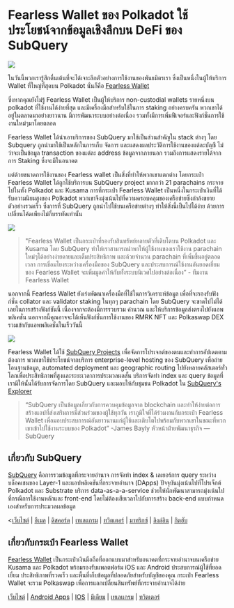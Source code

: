 # Fearless Wallet ของ Polkadot ใช้ประโยชน์จากข้อมูลเชิงลึกบน DeFi ของ SubQuery

![](https://miro.medium.com/max/1400/1*HcPJ-5hy6WZrLhkuL6P2BA.png)

ในวันนี้พวกเรารู้สึกตื่นเต้นที่จะได้เจาะลึกตัวอย่างการใช้งานของพันธมิตรเรา ซึ่งเป็นหนึ่งในผู้ให้บริการ Wallet ที่ใหญ่ที่สุดบน Polkadot นั่นก็คือ [Fearless Wallet](https://fearlesswallet.io/)

ซึ่งหากคุณยังไม่รู้ Fearless Wallet เป็นผู้ให้บริการ non-custodial wallets รายหนึ่งบน polkadot ที่ใช้งานได้ง่ายที่สุด และมีเครื่องมือสำหรับใช้ในการ staking อย่างครบครัน พวกเขาได้อยู่ในตลาดมาอย่างยาวนาน มีการพัฒนาระบบอย่างต่อเนื่อง รวมทั้งมีการเพิ่มฟีเจอร์และฟังก์ชั่นการใช้งานใหม่ๆมาโดยตลอด

Fearless Wallet ได้นำเอาบริการของ SubQuery มาใช้เป็นส่วนสำคัญใน stack ต่างๆ โดย Subquery ถูกนำมาใช้เป็นหลักในการเก็บ จัดการ และแสดงผลประวัติการใช้งานของแต่ละบัญชี ไม่ว่าจะเป็นข้อมูล transaction ของแต่ละ address ข้อมูลจากภายนอก รวมถึงการแสดงรายได้จากการ Staking ซึ่งจะมีในอนาคต

แต่ด้วยขนาดการใช้งานของ Fearless wallet เป็นสิ่งที่ทำให้พวกเขาแตกต่าง โดยกระเป๋า Fearless Wallet ได้ถูกใช้บริการบน SubQuery project มากกว่า 21 parachains กระจายไปในทั้ง Polkadot และ Kusama การที่กระเป๋า Fearless Wallet เป็นหนึ่งในกระเป๋าเงินที่ได้รับความนิยมสูงของ Polkadot พวกเขาจึงมุ่งเน้นไปที่ความครอบคลุมของเครือข่ายซึ่งกำล้งขยายตัวอย่างรวดเร็ว ซึ่งการที่ SubQuery ถูกนำไปใช้บนเครือข่ายต่างๆ ทำให้สิ่งนี้เป็นไปได้ง่าย ด้วยการเปลี่ยนโค้ดเพียงไม่กี่บรรทัดเท่านั้น

![](https://miro.medium.com/max/1400/1*5D3J7-_HC2tAP05oOlV5yw.png)

> "Fearless Wallet เป็นกระเป๋าที่รองรับสินทรัพย์หลายตัวที่เติบโตบน Polkadot และ Kusama โดย SubQuery ทำให้เราสามารถนำพาให้ผู้ใช้งานของเราใช้งาน parachain ใหม่ๆได้อย่างง่ายดายและเต็มประสิทธิภาพ และด้วยจำนวน parachain ที่เพิ่มขึ้นอยู่ตลอดเวลา การเชื่อมโยงระหว่างเครื่องมือของ SubQuery และประสบการณ์ใช้งานอันยอดเยี่ยมของ Fearless Wallet จะเพิ่มมูลค่าให้กับทั้งระบบนิเวศไปอย่างต่อเนื่อง” - ทีมงาน Fearless Wallet

นอกจากนี้ Fearless Wallet ยังเร่งพัฒนาเครื่องมือที่ใช้ในการวิเคราะห์ข้อมูล เพื่อที่จะรองรับฟังก์ชั่น collator และ validator staking ในทุกๆ parachain โดย SubQuery จะขาดไปไม่ได้เลยในการสร้างฟังก์ชันนี้ เนื่องจากจะต้องมีการรวบรวม คำนวณ และให้บริการข้อมูลส่งตรงไปยังแอพพลิเคชั่น นอกจากนี้คุณอาจจะได้เห็นฟังก์ชั่นการใช้งานของ RMRK NFT และ Polkaswap DEX รวมเข้ากับแอพพลิเคชั่นในเร็ววันนี้

![](https://miro.medium.com/max/1400/1*3X7m4-m0NJ3xQ44UKZB7tw.png)

Fearless Wallet ได้ใช้ [SubQuery Projects](https://project.subquery.network/) เพื่อจัดการโปรเจกต์ของตนและทำการอัปเดตตามต้องการ พวกเขาใช้ประโยชน์จากบริการ enterprise-level hosting ของ SubQuery เพื่อถ่ายโอนฐานข้อมูล, automated deployment และ geographic routing ไปยังหลายคลัสเตอร์ทั่วโลกเพื่อประสิทธิภาพที่สูงและระยะเวลาการประมวลผลสั้น บริการจัดทำ index และ query ข้อมูลที่เรามีให้นั้นได้รับการจัดการโดย SubQuery และมอบให้กับชุมชน Polkadot ใน [SubQuery's Explorer](https://explorer.subquery.network/)

> “SubQuery เป็นข้อมูลเกี่ยวกับการควบคุมข้อมูลจาก blockchain และทำให้ง่ายต่อการสร้างแอปที่ส่งเสริมการมีส่วนร่วมของผู้ใช้ทุกวัน เราภูมิใจที่ได้ร่วมงานกับกระเป๋า Fearless Wallet เพื่อมอบประสบการณ์อันยาวนานแก่ผู้ใช้และเติบโตไปพร้อมกับพวกเขาในขณะที่พวกเขาเข้าไปใช้งานระบบของ Polkadot” -James Bayly หัวหน้าฝ่ายพัฒนาธุรกิจ — SubQuery

## เกี่ยวกับ SubQuery

[SubQuery](https://subquery.network/) คือการรวมข้อมูลที่กระจายอำนาจ การจัดทำ index & เลเยอร์การ query ระหว่างบล็อคเชนของ Layer-1 และแอปพลิเคชันที่กระจายอำนาจ (DApps) ปัจจุบันมุ่งเน้นไปที่โปรเจ็กต์ Polkadot และ Substrate บริการ data-as-a-a-service ช่วยให้นักพัฒนาสามารถมุ่งเน้นไปที่กรณีการใช้งานหลักและ front-end โดยไม่ต้องเสียเวลาไปกับการสร้าง back-end แบบกำหนดเองสำหรับการประมวลผลข้อมูล

<[เว็บไซต์](https://subquery.network/) | [อีเมล](hello@subquery.network) | [ดิสคอร์ด](https://discord.com/invite/78zg8aBSMG) | [เทเลแกรม](https://t.me/subquerynetwork) | [ทวิตเตอร์](https://twitter.com/subquerynetwork) | [มาทริกซ์](https://matrix.to/#/#subquery:matrix.org) | [ลิงด์อิน](https://www.linkedin.com/company/subquery) | [กิตฮับ](https://www.youtube.com/channel/UCi1a6NUUjegcLHDFLr7CqLw)

## เกี่ยวกับกระเป๋า Fearless Wallet

[Fearless Wallet](https://fearlesswallet.io/) เป็นกระเป๋าเงินมือถือที่ออกแบบมาสำหรับอนาคตที่กระจายอำนาจบนเครือข่าย Kusama และ Polkadot พร้อมรองรับแพลตฟอร์ม iOS และ Android ประสบการณ์ผู้ใช้ที่ยอดเยี่ยม ประสิทธิภาพที่รวดเร็ว และพื้นที่เก็บข้อมูลที่ปลอดภัยสำหรับบัญชีของคุณ กระเป๋า Fearless Wallet จะรวม Polkaswap เพื่อการแลกเปลี่ยนสินทรัพย์ที่กระจายอำนาจได้ง่าย

[เว็บไซต์](https://fearlesswallet.io/) | [Android Apps](https://play.google.com/store/apps/details?id=jp.co.soramitsu.fearless) | [IOS](https://apps.apple.com/us/app/fearless-wallet/id1537251089) | [มีเดียม](https://medium.com/fearlesswallet/) | [เทเลเเกรม](https://t.me/fearlesswallet) | [ทวิตเตอร์](https://twitter.com/FearlessWallet)
